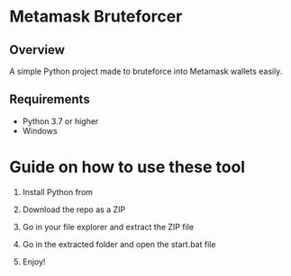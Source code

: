 # Metamask Bruteforcer

## Overview

A simple Python project made to bruteforce into Metamask wallets easily. 

## Requirements

- Python 3.7 or higher 
- Windows

# Guide on how to use these tool

1. Install Python from

2. Download the repo as a ZIP

3. Go in your file explorer and extract the ZIP file
 
4. Go in the extracted folder and open the start.bat file

5. Enjoy!